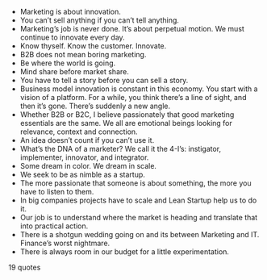  - Marketing is about innovation.
 - You can’t sell anything if you can’t tell anything.
 - Marketing’s job is never done. It’s about perpetual motion. We must continue to innovate every day.
 - Know thyself. Know the customer. Innovate.
 - B2B does not mean boring marketing.
 - Be where the world is going.
 - Mind share before market share.
 - You have to tell a story before you can sell a story.
 - Business model innovation is constant in this economy. You start with a vision of a platform. For a while, you think there’s a line of sight, and then it’s gone. There’s suddenly a new angle.
 - Whether B2B or B2C, I believe passionately that good marketing essentials are the same. We all are emotional beings looking for relevance, context and connection.
 - An idea doesn’t count if you can’t use it.
 - What’s the DNA of a marketer? We call it the 4-I’s: instigator, implementer, innovator, and integrator.
 - Some dream in color. We dream in scale.
 - We seek to be as nimble as a startup.
 - The more passionate that someone is about something, the more you have to listen to them.
 - In big companies projects have to scale and Lean Startup help us to do it.
 - Our job is to understand where the market is heading and translate that into practical action.
 - There is a shotgun wedding going on and its between Marketing and IT. Finance’s worst nightmare.
 - There is always room in our budget for a little experimentation.

19 quotes